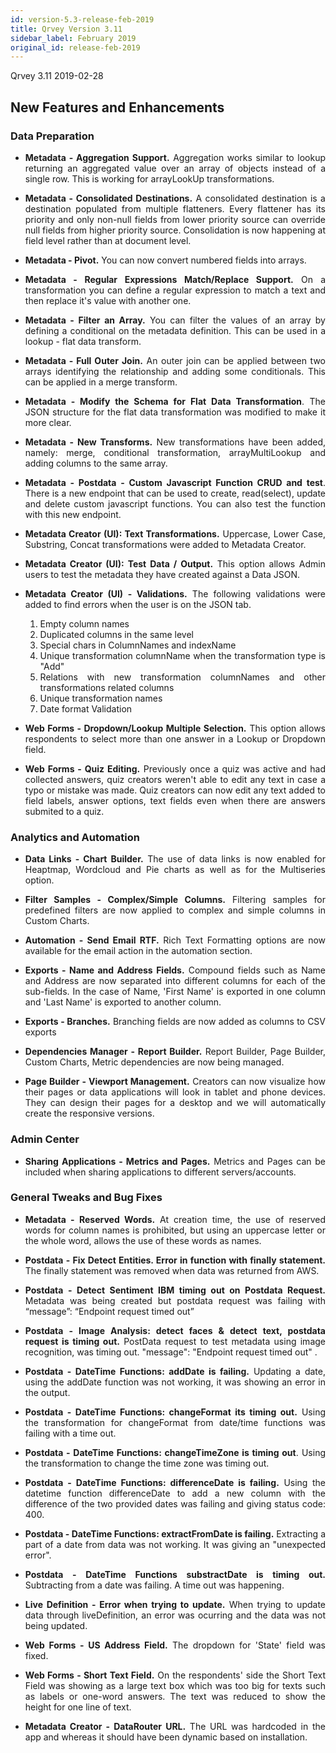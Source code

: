 ```yaml
---
id: version-5.3-release-feb-2019
title: Qrvey Version 3.11
sidebar_label: February 2019
original_id: release-feb-2019
---
```

<div style="text-align: justify">

Qrvey 3.11   2019-02-28
## New Features and Enhancements


### Data Preparation


*   **Metadata - Aggregation Support.** Aggregation works similar to lookup returning an aggregated value over an array of objects instead of a single row. This is working for arrayLookUp transformations. 

*   **Metadata - Consolidated Destinations.** A consolidated destination is a destination populated from multiple flatteners. Every flattener has its priority and only non-null fields from lower priority source can override null fields from higher priority source. Consolidation is now happening at field level rather than at document level. 


*   **Metadata - Pivot.** You can now convert numbered fields into arrays. 

*   **Metadata - Regular Expressions Match/Replace Support.** On a transformation you can define a regular expression to match a text and then replace it's value with another one.

*   **Metadata - Filter an Array.** You can filter the values of an array by defining a conditional on the metadata definition. This can be used in a lookup - flat data transform.

*   **Metadata - Full Outer Join.** An outer join can be applied between two arrays identifying the relationship and adding some conditionals. This can be applied in a merge transform.

*   **Metadata - Modify the Schema for Flat Data Transformation**. The JSON structure for the flat data transformation was modified to make it more clear.

*   **Metadata - New Transforms.** New transformations have been added, namely: merge, conditional transformation, arrayMultiLookup and adding columns to the same array. 

*   **Metadata - Postdata - Custom Javascript Function CRUD and test**. There is a new endpoint that can be used to create, read(select), update and delete custom javascript functions. You can also test the function with this new endpoint.

*   **Metadata Creator (UI): Text Transformations.** Uppercase, Lower Case, Substring, Concat transformations were added to Metadata Creator.

*   **Metadata Creator (UI): Test Data / Output.** This option allows Admin users to test the metadata they have created against a Data JSON.

*   **Metadata Creator (UI) - Validations.** The following validations were added to find errors when the user is on the JSON tab.<br/><ol><li>Empty column names</li><li>Duplicated columns in the same level</li><li>Special chars in ColumnNames and indexName</li><li>Unique transformation columnName when the transformation type is "Add"</li><li>Relations with new transformation columnNames and other transformations related columns</li><li>Unique transformation names</li><li>Date format Validation</li></ol>

*   **Web Forms - Dropdown/Lookup Multiple Selection.** This option allows respondents to select more than one answer in a Lookup or Dropdown field. 

*   **Web Forms - Quiz Editing.** Previously once a quiz was active and had collected answers, quiz creators weren't able to edit any text in case a typo or mistake was made. Quiz creators can now edit any text added to field labels, answer options, text fields even when there are answers submited to a quiz. 

### Analytics and Automation

*   **Data Links - Chart Builder.** The use of data links is now enabled for Heaptmap, Wordcloud and Pie charts as well as for the Multiseries option. 

*   **Filter Samples - Complex/Simple Columns.** Filtering samples for predefined filters are now applied to complex and simple columns in Custom Charts.

*   **Automation - Send Email RTF.** Rich Text Formatting options are now available for the email action in the automation section. 

*   **Exports - Name and Address Fields.** Compound fields such as Name and Address are now separated into different columns for each of the sub-fields. In the case of Name, 'First Name' is exported in one column and 'Last Name' is exported to another column.  

*   **Exports - Branches.** Branching fields are now added as columns to CSV exports 

*   **Dependencies Manager - Report Builder.** Report Builder, Page Builder, Custom Charts, Metric dependencies are now being managed.  

*   **Page Builder - Viewport Management.** Creators can now visualize how their pages or data applications will look in tablet and phone devices. They can design their pages for a desktop and we will automatically create the responsive versions.

  

### Admin Center

*   **Sharing Applications - Metrics and Pages.** Metrics and Pages can be included when sharing applications to different servers/accounts.


### **General Tweaks and Bug Fixes**

*   **Metadata - Reserved Words.** At creation time, the use of reserved words for column names is prohibited, but using an uppercase letter or the whole word, allows the use of these words as names. 

*   **Postdata - Fix Detect Entities. Error in function with finally statement.** The finally statement was removed when data was returned from AWS. 

*   **Postdata - Detect Sentiment IBM timing out on Postdata Request.** Metadata was being created but postdata request was failing with “‌message”: “Endpoint request timed out” 

*   **Postdata - Image Analysis: detect faces & detect text, postdata request is timing out.** PostData request to test metadata using image recognition, was timing out. "message": "Endpoint request timed out" .
*   **Postdata - DateTime Functions: addDate is failing.** Updating a date, using the addDate function was not working, it was showing an error in the output.

*   **Postdata - DateTime Functions: changeFormat its timing out.** Using the transformation for changeFormat from date/time functions was failing with a time out. 

*   **Postdata - DateTime Functions: changeTimeZone is timing out**. Using the transformation to change the time zone was timing out. 

*   **Postdata - DateTime Functions: differenceDate is failing.** Using the datetime function differenceDate to add a new column with the difference of the two provided dates was failing and giving status code: 400.

*   **Postdata - DateTime Functions: extractFromDate is failing.** Extracting a part of a date from data was not working. It was giving an "unexpected error".

*   **Postdata - DateTime Functions substractDate is timing out.** Subtracting from a date was failing. A time out was happening.

*   **Live Definition - Error when trying to update.** When trying to update data through liveDefinition, an error was ocurring and the data was not being updated. 

*   **Web Forms - US Address Field.** The dropdown for 'State' field was fixed.

*   **Web Forms - Short Text Field.** On the respondents' side the Short Text Field was showing as a large text box which was too big for texts such as labels  or one-word answers. The text was reduced to show the height for one line of text. 

*   **Metadata Creator - DataRouter URL.** The URL was hardcoded in the app and whereas it should have been dynamic based on installation.